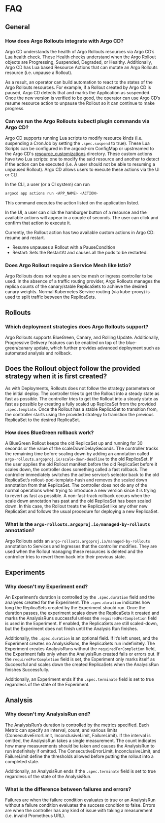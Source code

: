 # FAQ

## General
### How does Argo Rollouts integrate with Argo CD?
Argo CD understands the health of Argo Rollouts resources via Argo CD’s [Lua health check](https://github.com/argoproj/argo-cd/blob/master/docs/operator-manual/health.md). These Health checks understand when the Argo Rollout objects are Progressing, Suspended, Degraded, or Healthy.  Additionally, Argo CD has Lua based Resource Actions that can mutate an Argo Rollouts resource (i.e. unpause a Rollout).

As a result, an operator can build automation to react to the states of the Argo Rollouts resources. For example, if a Rollout created by Argo CD is paused, Argo CD detects that and marks the Application as suspended. Once the new version is verified to be good, the operator can use Argo CD’s resume resource action to unpause the Rollout so it can continue to make progress. 

### Can we run the Argo Rollouts kubectl plugin commands via Argo CD?
Argo CD supports running Lua scripts to modify resource kinds (i.e. suspending a CronJob by setting the `.spec.suspend` to true). These Lua Scripts can be configured in the argocd-cm ConfigMap or upstreamed to the Argo CD's [resource_customizations](https://github.com/argoproj/argo-cd/tree/master/resource_customizations) directory. These custom actions have two Lua scripts: one to modify the said resource and another to detect if the action can be executed (i.e. A user should not be able to resuming a unpaused Rollout). Argo CD allows users to execute these actions via the UI or CLI.

In the CLI, a user (or a CI system) can run
```bash
argocd app actions run <APP_NAME> <ACTION> 
```
This command executes the action listed on the application listed.

In the UI, a user can click the hamburger button of a resource and the available actions will appear in a couple of seconds. The user can click and confirm that action to execute it.

Currently, the Rollout action has two available custom actions in Argo CD: resume and restart.
* Resume unpauses a Rollout with a PauseCondition
* Restart: Sets the RestartAt and causes all the pods to be restarted.

### Does Argo Rollout require a Service Mesh like Istio?
Argo Rollouts does not require a service mesh or ingress controller to be used. In the absence of a traffic routing provider, Argo Rollouts manages the replica counts of the canary/stable ReplicaSets to achieve the desired canary weights. Normal Kubernetes Service routing (via kube-proxy) is used to split traffic between the ReplicaSets.

## Rollouts

### Which deployment strategies does Argo Rollouts support?
Argo Rollouts supports BlueGreen, Canary, and Rolling Update. Additionally, Progressive Delivery features can be enabled on top of the blue-green/canary update, which further provides advanced deployment such as automated analysis and rollback.

## Does the Rollout object follow the provided strategy when it is first created?
As with Deployments, Rollouts does not follow the strategy parameters on the initial deploy. The controller tries to get the Rollout into a steady state as fast as possible. The controller tries to get the Rollout into a steady state as fast as possible by creating a fully scaled up ReplicaSet from the provided `.spec.template`. Once the Rollout has a stable ReplicaSet to transition from, the controller starts using the provided strategy to tranistion the previous ReplicaSet to the desired ReplicaSet.

### How does BlueGreen rollback work?
A BlueGreen Rollout keeps the old ReplicaSet up and running for 30 seconds or the value of the scaleDownDelaySeconds. The controller tracks the remaining time before scaling down by adding an annotation called `argo-rollouts.argoproj.io/scale-down-deadline` to the old ReplicaSet. If the user applies the old Rollout manifest before the old ReplicaSet before it scales down, the controller does something called a fast rollback. The controller immediately switches the active service’s selector back to the old ReplicaSet’s rollout-pod-template-hash and removes the scaled down annotation from that ReplicaSet. The controller does not do any of the normal operations when trying to introduce a new version since it is trying to revert as fast as possible. A non-fast-track rollback occurs when the scale down annotation has past and the old ReplicaSet has been scaled down. In this case, the Rollout treats the ReplicaSet like any other new ReplicaSet and follows the usual procedure for deploying a new ReplicaSet.

### What is the `argo-rollouts.argoproj.io/managed-by-rollouts` annotation?
Argo Rollouts adds an `argo-rollouts.argoproj.io/managed-by-rollouts` annotation to Services and Ingresses that the controller modifies. They are used when the Rollout managing these resources is deleted and the controller tries to revert them back into their previous state.

## Experiments

### Why doesn't my Experiment end?
An Experiment’s duration is controlled by the `.spec.duration` field and the analyses created for the Experiment. The `.spec.duration` indicates how long the ReplicaSets created by the Experiment should run. Once the duration passes, the experiment scales down the ReplicaSets it created and marks the AnalysisRuns successful unless the `requiredForCompletion` field is used in the Experiment. If enabled, the ReplicaSets are still scaled-down, but the Experiment does not finish until the Analysis Run finishes.

Additionally, the `.spec.duration` is an optional field. If it’s left unset, and the Experiment creates no AnalysisRuns, the ReplicaSets run indefinitely. The Experiment creates AnalysisRuns without the `requiredForCompletion` field, the Experiment fails only when the AnalysisRun created fails or errors out. If the `requiredForCompletion` field is set, the Experiment only marks itself as Successful and scales down the created ReplicaSets when the AnalysisRun finishes Successfully.

Additionally, an Experiment ends if the `.spec.terminate` field is set to true regardless of the state of the Experiment.

## Analysis
### Why doesn't my AnalysisRun end?
The AnalysisRun’s duration is controlled by the metrics specified. Each Metric can specify an interval, count, and various limits (ConsecutiveErrorLimit, InconclusiveLimit, FailureLimit). If the interval is omitted, the AnalysisRun takes a single measurement. The count indicates how many measurements should be taken and causes the AnalysisRun to run indefinitely if omitted. The ConsecutiveErrorLimit, InconclusiveLimit, and FailureLimit define the thresholds allowed before putting the rollout into a completed state.

Additionally, an AnalysisRun ends if the `.spec.terminate` field is set to true regardless of the state of the AnalysisRun.

### What is the difference between failures and errors?
Failures are when the failure condition evaluates to true or an AnalysisRun without a failure condition evaluates the success condition to false. Errors are when the controller has any kind of issue with taking a measurement (i.e. invalid Prometheus URL).

